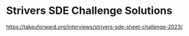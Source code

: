 # Strivers SDE Challenge Solutions

https://takeuforward.org/interviews/strivers-sde-sheet-challenge-2023/